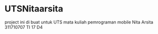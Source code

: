 # UTSNitaarsita
project ini di buat untuk UTS mata kuliah pemrograman mobile
Nita Arsita
311710707
TI 17 D4
